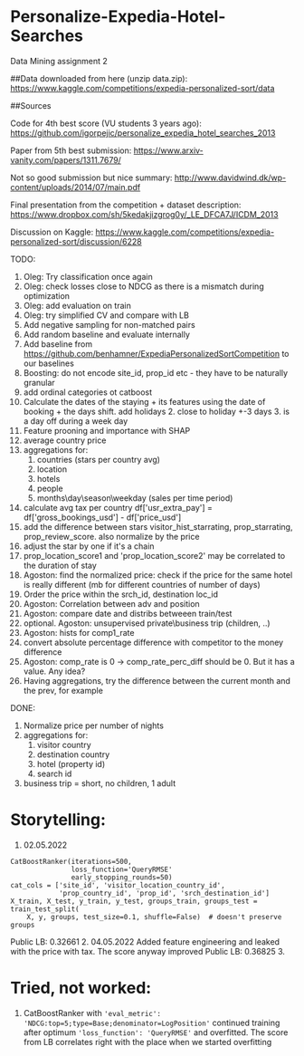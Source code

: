 # Personalize-Expedia-Hotel-Searches
 Data Mining assignment 2

##Data downloaded from here (unzip data.zip):
https://www.kaggle.com/competitions/expedia-personalized-sort/data


##Sources

Code for 4th best score (VU students 3 years ago):
https://github.com/igorpejic/personalize_expedia_hotel_searches_2013

Paper from 5th best submission:
https://www.arxiv-vanity.com/papers/1311.7679/


Not so good submission but nice summary:
http://www.davidwind.dk/wp-content/uploads/2014/07/main.pdf


Final presentation from the competition + dataset description:
https://www.dropbox.com/sh/5kedakjizgrog0y/_LE_DFCA7J/ICDM_2013


Discussion on Kaggle:
https://www.kaggle.com/competitions/expedia-personalized-sort/discussion/6228

TODO:
1. Oleg: Try classification once again
2. Oleg: check losses close to NDCG as there is a mismatch during optimization
3. Oleg: add evaluation on train
4. Oleg: try simplified CV and compare with LB
5. Add negative sampling for non-matched pairs
6. Add random baseline and evaluate internally
7. Add baseline from https://github.com/benhamner/ExpediaPersonalizedSortCompetition to our baselines
8. Boosting: do not encode site_id, prop_id etc - they have to be naturally granular
9. add ordinal categories ot catboost
10. Calculate the dates of the staying + its features using the date of booking + the days shift. add holidays
    2. close to holiday +-3 days
    3. is a day off during a week day
11. Feature prooning and importance with SHAP
12. average country price
13. aggregations for:
    1. countries (stars per country avg)
    2. location
    3. hotels
    4. people
    5. months\day\season\weekday (sales per time period)
14. calculate avg tax per country df['usr_extra_pay'] = df['gross_bookings_usd'] - df['price_usd']
15. add the difference between stars visitor_hist_starrating, prop_starrating, prop_review_score. also normalize by the price
16. adjust the star by one if it's a chain
17. prop_location_score1 and 'prop_location_score2' may be correlated to the duration of stay
18. Agoston: find the normalized price: check if the price for the same hotel is really different (mb for different countries of number of days)
20. Order the price within the srch_id, destination loc_id
21. Agoston: Correlation between adv and position
22. Agoston: compare date and distribs betweeen train/test
23. optional. Agoston: unsupervised private\business trip (children, ..)
24. Agoston: hists for comp1_rate
25. convert absolute percentage difference with competitor to the money difference
26. Agoston: comp_rate is 0 -> comp_rate_perc_diff should be 0. But it has a value. Any idea?
27. Having aggregations, try the difference between the current month and the prev, for example

DONE:
1. Normalize price per number of nights
2. aggregations for:
    1. visitor country
    2. destination country 
    3. hotel (property id)
    4. search id
3. business trip = short, no children, 1 adult

# Storytelling:
1. 02.05.2022
```
CatBoostRanker(iterations=500, 
               loss_function='QueryRMSE'
               early_stopping_rounds=50)
cat_cols = ['site_id', 'visitor_location_country_id',
            'prop_country_id', 'prop_id', 'srch_destination_id']
X_train, X_test, y_train, y_test, groups_train, groups_test = train_test_split(
    X, y, groups, test_size=0.1, shuffle=False)  # doesn't preserve groups
```
Public LB: 0.32661
2. 04.05.2022
Added feature engineering and leaked with the price with tax. The score anyway improved
Public LB: 0.36825
3. 


# Tried, not worked:
1. CatBoostRanker with ```'eval_metric': 'NDCG:top=5;type=Base;denominator=LogPosition'``` continued training after optimum ```'loss_function': 'QueryRMSE'``` and overfitted. The score from LB correlates right with the place when we started overfitting 
